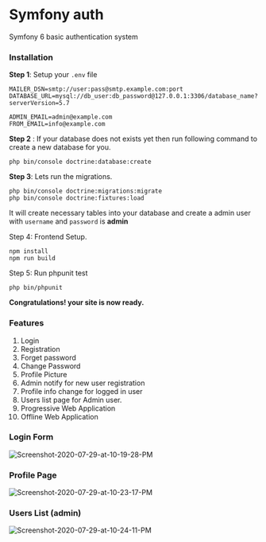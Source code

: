 # Symfony auth
Symfony 6 basic authentication system

### Installation 
**Step 1**: Setup your `.env` file 
``` 
MAILER_DSN=smtp://user:pass@smtp.example.com:port
DATABASE_URL=mysql://db_user:db_password@127.0.0.1:3306/database_name?serverVersion=5.7

ADMIN_EMAIL=admin@example.com
FROM_EMAIL=info@example.com
```
**Step 2** : If your database does not exists yet then run following command to create a new database for you. 

```
php bin/console doctrine:database:create
```
**Step 3**:  Lets run the migrations. 

```
php bin/console doctrine:migrations:migrate
php bin/console doctrine:fixtures:load
```

It will create necessary tables into your database and create a admin user with `username` and `password` is **admin**

Step 4: Frontend Setup.
``` 
npm install
npm run build
```

Step 5: Run phpunit test
```
php bin/phpunit
``` 

**Congratulations! your site is now ready.**

### Features
1. Login
2. Registration
3. Forget password
4. Change Password
5. Profile Picture
6. Admin notify for new user registration
7. Profile info change for logged in user
8. Users list page for Admin user. 
9. Progressive Web Application
10. Offline Web Application

### Login Form

<img src="https://i.ibb.co/dP9CCjF/Screenshot-2020-07-29-at-10-19-28-PM.png" alt="Screenshot-2020-07-29-at-10-19-28-PM" border="0">

### Profile Page

<img src="https://i.ibb.co/8c4t7wb/Screenshot-2020-07-29-at-10-23-17-PM.png" alt="Screenshot-2020-07-29-at-10-23-17-PM" border="0">

### Users List (admin)

<img src="https://i.ibb.co/0V6fTv3/Screenshot-2020-07-29-at-10-24-11-PM.png" alt="Screenshot-2020-07-29-at-10-24-11-PM" border="0">
